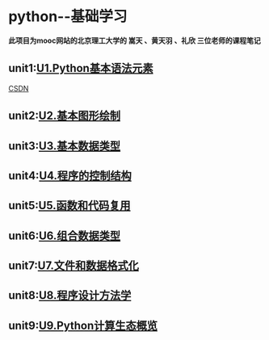 # python--基础学习
**此项目为mooc网站的北京理工大学的 嵩天 、黄天羽 、礼欣 三位老师的课程笔记**

## unit1:[U1.Python基本语法元素](https://github.com/zmzhang97/python-learning/blob/main/Unit%201.ipynb)

[CSDN](https://blog.csdn.net/zmzhangcsdn/article/details/105187785?spm=1001.2014.3001.5501)

## unit2:[U2.基本图形绘制](https://github.com/zmzhang97/python-learning/blob/main/Unit%202.ipynb)
## unit3:[U3.基本数据类型](https://github.com/zmzhang97/python-learning/blob/main/Unit%203.ipynb)
## unit4:[U4.程序的控制结构](https://github.com/zmzhang97/python-learning/blob/main/Unit4.ipynb)
## unit5:[U5.函数和代码复用](https://github.com/zmzhang97/python-learning/blob/main/Unit5.ipynb)
## unit6:[U6.组合数据类型](https://github.com/zmzhang97/python-learning/blob/main/Unit6.ipynb)
## unit7:[U7.文件和数据格式化](https://github.com/zmzhang97/python-learning/blob/main/Unit7.ipynb)
## unit8:[U8.程序设计方法学](https://github.com/zmzhang97/python-learning/blob/main/Unit8.ipynb)
## unit9:[U9.Python计算生态概览](https://github.com/zmzhang97/python-learning/blob/main/Unit9.ipynb)

